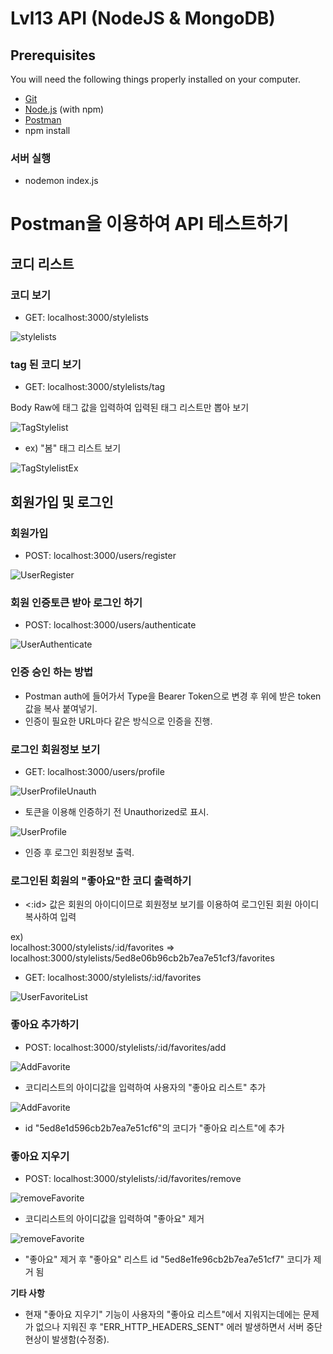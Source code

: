 # Lvl13 API (NodeJS & MongoDB)



## Prerequisites

You will need the following things properly installed on your computer.

* [Git](https://git-scm.com/)
* [Node.js](https://nodejs.org/) (with npm)
* [Postman](https://www.postman.com/)
* npm install

<h3><b>서버 실행</b></h3>

* nodemon index.js

# Postman을 이용하여 API 테스트하기


## 코디 리스트

<h3><b>코디 보기</b></h3>

* GET: localhost:3000/stylelists

![stylelists](https://github.com/Jaejun-Project/Lvl13_API_TEST/blob/master/lvl13img/stylelists.png)

<h3><b>tag 된 코디 보기</b></h3>

* GET: localhost:3000/stylelists/tag

<p><t>Body Raw에 태그 값을 입력하여 입력된 태그 리스트만 뽑아 보기</t></p>

![TagStylelist](https://github.com/Jaejun-Project/Lvl13_API_TEST/blob/master/lvl13img/tagStylelist.png)

* ex) "봄" 태그 리스트 보기

![TagStylelistEx](https://github.com/Jaejun-Project/Lvl13_API_TEST/blob/master/lvl13img/tagStylelistEx.png)

## 회원가입 및 로그인

<h3><b>회원가입</b></h3>

* POST: localhost:3000/users/register

![UserRegister](https://github.com/Jaejun-Project/Lvl13_API_TEST/blob/master/lvl13img/userRegister.png)



<h3><b>회원 인증토큰 받아 로그인 하기 </b></h3>

* POST: localhost:3000/users/authenticate

![UserAuthenticate](https://github.com/Jaejun-Project/Lvl13_API_TEST/blob/master/lvl13img/userAuthenticate.png)

<h3><b>인증 승인 하는 방법</b></h3>

* Postman auth에 들어가서 Type을 Bearer Token으로 변경 후 위에 받은 token 값을 복사 붙여넣기.
* 인증이 필요한 URL마다 같은 방식으로 인증을 진행.

<h3><b>로그인 회원정보 보기</b></h3>

* GET: localhost:3000/users/profile

![UserProfileUnauth](https://github.com/Jaejun-Project/Lvl13_API_TEST/blob/master/lvl13img/userProfileUnanuthorized.png)

* 토큰을 이용해 인증하기 전 Unauthorized로 표시.

![UserProfile](https://github.com/Jaejun-Project/Lvl13_API_TEST/blob/master/lvl13img/userProfile.png)

* 인증 후 로그인 회원정보 출력.


<h3><b>로그인된 회원의 "좋아요"한 코디 출력하기</b></h3>

* <:id> 값은 회원의 아이디이므로 회원정보 보기를 이용하여 로그인된 회원 아이디 복사하여 입력

ex) <br>
<t>localhost:3000/stylelists/:id/favorites => localhost:3000/stylelists/5ed8e06b96cb2b7ea7e51cf3/favorites</t>

* GET: localhost:3000/stylelists/:id/favorites

![UserFavoriteList](https://github.com/Jaejun-Project/Lvl13_API_TEST/blob/master/lvl13img/userFavoritesList.png)

<h3><b>좋아요 추가하기</b></h3>

* POST: localhost:3000/stylelists/:id/favorites/add

![AddFavorite](https://github.com/Jaejun-Project/Lvl13_API_TEST/blob/master/lvl13img/addFavorite.png)

*  코디리스트의 아이디값을 입력하여 사용자의 "좋아요 리스트" 추가

![AddFavorite](https://github.com/Jaejun-Project/Lvl13_API_TEST/blob/master/lvl13img/favListAfterAdded.png)

* id "5ed8e1d596cb2b7ea7e51cf6"의 코디가 "좋아요 리스트"에 추가   

<h3><b>좋아요 지우기</b></h3>

* POST: localhost:3000/stylelists/:id/favorites/remove

![removeFavorite](https://github.com/Jaejun-Project/Lvl13_API_TEST/blob/master/lvl13img/removeFav.png)

* 코디리스트의 아이디값을 입력하여 "좋아요" 제거

![removeFavorite](https://github.com/Jaejun-Project/Lvl13_API_TEST/blob/master/lvl13img/afterRemoveFav.png)

* "좋아요" 제거 후 "좋아요" 리스트 id "5ed8e1fe96cb2b7ea7e51cf7" 코디가 제거 됨


**기타 사항**
* 현재  "좋아요 지우기" 기능이 사용자의 "좋아요 리스트"에서 지워지는데에는 문제가 없으나 지워진 후 "ERR_HTTP_HEADERS_SENT" 에러 발생하면서 서버 중단 현상이 발생함(수정중).
